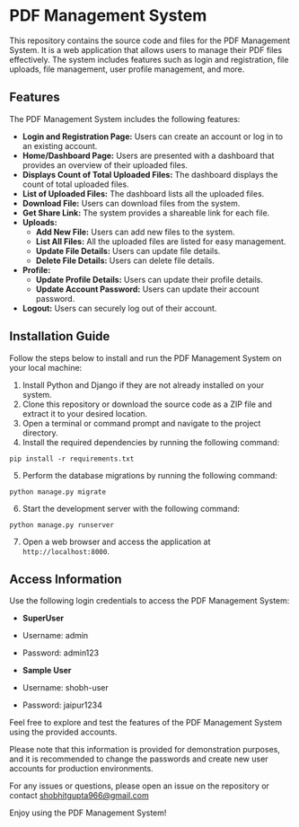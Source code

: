 # PDF Management System

This repository contains the source code and files for the PDF Management System. It is a web application that allows users to manage their PDF files effectively. The system includes features such as login and registration, file uploads, file management, user profile management, and more.

## Features

The PDF Management System includes the following features:

- **Login and Registration Page:** Users can create an account or log in to an existing account.
- **Home/Dashboard Page:** Users are presented with a dashboard that provides an overview of their uploaded files.
- **Displays Count of Total Uploaded Files:** The dashboard displays the count of total uploaded files.
- **List of Uploaded Files:** The dashboard lists all the uploaded files.
- **Download File:** Users can download files from the system.
- **Get Share Link:** The system provides a shareable link for each file.
- **Uploads:**
  - **Add New File:** Users can add new files to the system.
  - **List All Files:** All the uploaded files are listed for easy management.
  - **Update File Details:** Users can update file details.
  - **Delete File Details:** Users can delete file details.
- **Profile:**
  - **Update Profile Details:** Users can update their profile details.
  - **Update Account Password:** Users can update their account password.
- **Logout:** Users can securely log out of their account.

## Installation Guide

Follow the steps below to install and run the PDF Management System on your local machine:

1. Install Python and Django if they are not already installed on your system.
2. Clone this repository or download the source code as a ZIP file and extract it to your desired location.
3. Open a terminal or command prompt and navigate to the project directory.
4. Install the required dependencies by running the following command:
````
pip install -r requirements.txt
````
5. Perform the database migrations by running the following command:
````
python manage.py migrate
````
6. Start the development server with the following command:
````
python manage.py runserver
````
7. Open a web browser and access the application at `http://localhost:8000`.

## Access Information

Use the following login credentials to access the PDF Management System:

- **SuperUser**
- Username: admin
- Password: admin123

- **Sample User**
- Username: shobh-user
- Password: jaipur1234

Feel free to explore and test the features of the PDF Management System using the provided accounts.

Please note that this information is provided for demonstration purposes, and it is recommended to change the passwords and create new user accounts for production environments.

For any issues or questions, please open an issue on the repository or contact shobhitgupta966@gmail.com

Enjoy using the PDF Management System!
